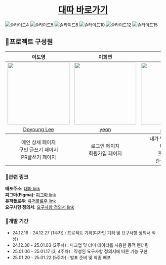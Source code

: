 


<div align="center">
   <h1><a href="https://daedda.netlify.app/"> 대따 바로가기</a></h1>
</div>



![슬라이드4](https://github.com/user-attachments/assets/f987f640-abab-4039-b3f4-90f3791e5f87)
![슬라이드5](https://github.com/user-attachments/assets/13f0dcb5-cd91-4f42-ad50-4919848beb4f)
![슬라이드8](https://github.com/user-attachments/assets/c0b6f995-6a0b-4b76-9176-21a59cda463e)
![슬라이드10](https://github.com/user-attachments/assets/4424116a-d8eb-47c5-8933-91a4e6d96cc2)
![슬라이드12](https://github.com/user-attachments/assets/240c7026-75b1-468e-b3bf-d628b5033486)
![슬라이드15](https://github.com/user-attachments/assets/69f807d4-2c9d-46e3-8753-4d5d1bcdc1a6)

## 🫧프로젝트 구성원 ##
<table align="center">
<thead>
     <tr>
        <th>이도영</th>
        <th>이희연</th>
        <th>전선아</th>
        <th>오동환</th>
    </tr>

</thead>
<tbody>

<tr>
   <td><img width="200px" src="https://github.com/user-attachments/assets/045a2695-d0af-4e44-92f4-42d224cc7de1" /></td>
   <td><img width="200px" src="https://github.com/user-attachments/assets/f4f2fa6f-cce4-4196-8f16-3d7141fd5a22" /></td>
   <td><img width="200px" src="https://github.com/user-attachments/assets/eac03468-3639-46aa-9296-0a724bf30b02" /></td>
   <td><img width="200px" src="https://github.com/user-attachments/assets/7f359420-b28a-45dd-b872-88e8b88fb05f" /></td>
</tr>
<tr>
      <td align="center"><a href="https://github.com/doyoung1002">Doyoung Lee</a></td>
      <td align="center"><a href="https://github.com/yeon1ee">yeon</a></td>
      <td align="center"><a href="https://github.com/JeonSuna">JeonSuna</a></td>
      <td align="center"><a href="https://github.com/iamodh">Donghwan Oh</a></td>
</tr>
</tbody>

   <tr >
      <td align="center">메인 상세 페이지 <br>구인 글쓰기 페이지 <br> PR글쓰기 페이지</td>
      <td align="center">로그인 페이지<br> 회원가입 페이지</td>
      <td align="center">내가 받은 리뷰 페이지 <br>마이 페이지 <br> 프로필 페이지<br>관심목록 페이지</td>
      <td align="center">글 목록 페이지 <br>알바내역 페이지 <br> 리뷰 작성 페이지</td>
   </tr>
</table>




### 🔗관련 링크 ###
**배포주소:** [대따 link](https://daedda.netlify.app/)  
**피그마(Figma):** [피그마 link](https://www.figma.com/design/Kdoi45uNf7fQrRKqgSHco2/%EB%8C%80%EB%94%B0?node-id=0-1&t=RRfniPSR1j1vPgUN-1)  
**유저플로우:** [유저플로우 link](https://www.figma.com/board/9PiJjs9cenc90STvGKMWaQ/%EB%AA%BB%EB%90%9C%EA%B3%A0%EC%96%91%EC%9D%B4?node-id=1-2&t=GN3GIwJCPzVMbunG-0)  
**요구사항 정의서:** [요구사항 정의서 link](https://docs.google.com/spreadsheets/d/1MJas5B3M0HXrkG59m5QjEXxHJ52FVO51crdhdkV1XZ0/edit?gid=0#gid=0)  

   

### 📆개발 기간 ###
   - 24.12.19 - 24.12.27 (1주차) : 프로젝트 기획(디자인 기획 및 요구사항 정의서 작성)
   - 24.12.30 - 25.01.03 (2주차) : 마크업 및 더미 데이터를 사용한 동적 렌더링
   - 25.01.06 - 25.01.17 (3, 4주차) : 작성된 요구사항 정의서에 따른 기능 구현
   - 25.01.20 - 25.01.22 (5주차) : 발표 준비 및 최종 배포

